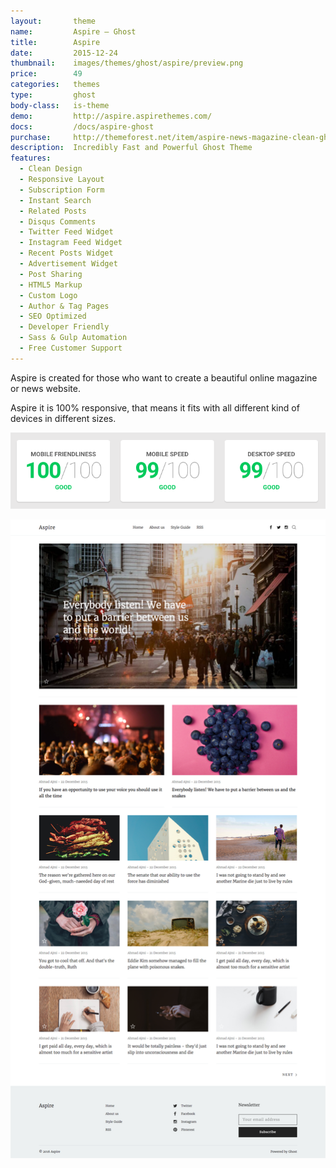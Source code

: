 ```yaml
---
layout:       theme
name:         Aspire – Ghost
title:        Aspire
date:         2015-12-24
thumbnail:    images/themes/ghost/aspire/preview.png
price:        49
categories:   themes
type:         ghost
body-class:   is-theme
demo:         http://aspire.aspirethemes.com/
docs:         /docs/aspire-ghost
purchase:     http://themeforest.net/item/aspire-news-magazine-clean-ghost-theme/14230254?ref=aspirethemes
description:  Incredibly Fast and Powerful Ghost Theme
features:
  - Clean Design
  - Responsive Layout
  - Subscription Form
  - Instant Search
  - Related Posts
  - Disqus Comments
  - Twitter Feed Widget
  - Instagram Feed Widget
  - Recent Posts Widget
  - Advertisement Widget
  - Post Sharing
  - HTML5 Markup
  - Custom Logo
  - Author & Tag Pages
  - SEO Optimized
  - Developer Friendly
  - Sass & Gulp Automation
  - Free Customer Support
---
```


Aspire is created for those who want to create a beautiful online magazine or news website.

Aspire it is 100% responsive, that means it fits with all different kind of devices in different sizes.

[![aspire-ghost-performance](/images/themes/shared/google-performance-test.png)](https://developers.google.com/speed/pagespeed/insights/?url=http%3A%2F%2Faspire.aspirethemes.com%2F&tab=desktop)

![aspire-ghost-full-preview](/images/themes/ghost/aspire/full-preview.png)